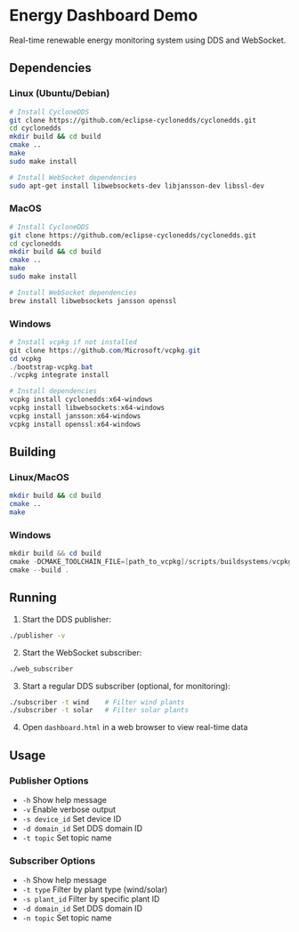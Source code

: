 # Energy Dashboard Demo

Real-time renewable energy monitoring system using DDS and WebSocket.

## Dependencies

### Linux (Ubuntu/Debian)
```bash
# Install CycloneDDS
git clone https://github.com/eclipse-cyclonedds/cyclonedds.git
cd cyclonedds
mkdir build && cd build
cmake ..
make
sudo make install

# Install WebSocket dependencies
sudo apt-get install libwebsockets-dev libjansson-dev libssl-dev
```

### MacOS
```bash
# Install CycloneDDS
git clone https://github.com/eclipse-cyclonedds/cyclonedds.git
cd cyclonedds
mkdir build && cd build
cmake ..
make
sudo make install

# Install WebSocket dependencies
brew install libwebsockets jansson openssl
```

### Windows
```powershell
# Install vcpkg if not installed
git clone https://github.com/Microsoft/vcpkg.git
cd vcpkg
./bootstrap-vcpkg.bat
./vcpkg integrate install

# Install dependencies
vcpkg install cyclonedds:x64-windows
vcpkg install libwebsockets:x64-windows
vcpkg install jansson:x64-windows
vcpkg install openssl:x64-windows
```

## Building

### Linux/MacOS
```bash
mkdir build && cd build
cmake ..
make
```

### Windows
```powershell
mkdir build && cd build
cmake -DCMAKE_TOOLCHAIN_FILE=[path_to_vcpkg]/scripts/buildsystems/vcpkg.cmake ..
cmake --build .
```

## Running

1. Start the DDS publisher:
```bash
./publisher -v
```

2. Start the WebSocket subscriber:
```bash
./web_subscriber
```

3. Start a regular DDS subscriber (optional, for monitoring):
```bash
./subscriber -t wind    # Filter wind plants
./subscriber -t solar   # Filter solar plants
```

4. Open `dashboard.html` in a web browser to view real-time data

## Usage

### Publisher Options
- `-h` Show help message
- `-v` Enable verbose output
- `-s device_id` Set device ID
- `-d domain_id` Set DDS domain ID
- `-t topic` Set topic name

### Subscriber Options
- `-h` Show help message
- `-t type` Filter by plant type (wind/solar)
- `-s plant_id` Filter by specific plant ID
- `-d domain_id` Set DDS domain ID
- `-n topic` Set topic name